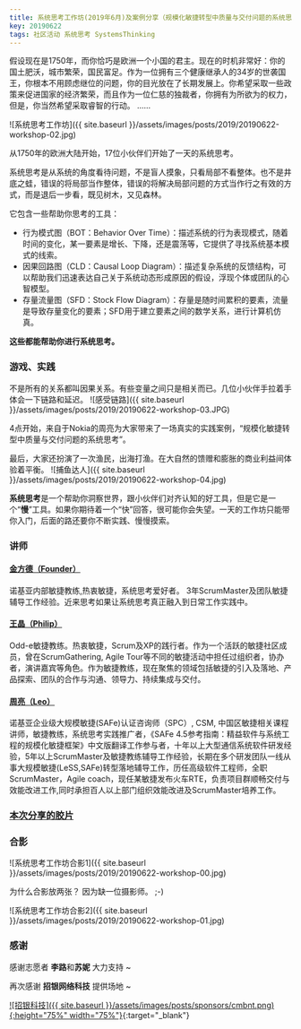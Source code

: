 ```yaml
---
title: 系统思考工作坊(2019年6月)及案例分享（规模化敏捷转型中质量与交付问题的系统思考实践）
key: 20190622
tags: 社区活动 系统思考 SystemsThinking
---
```


假设现在是1750年，而你恰巧是欧洲一个小国的君主。现在的时机非常好：你的国土肥沃，城市繁荣，国民富足。作为一位拥有三个健康继承人的34岁的世袭国王，你根本不用顾虑继位的问题，你的目光放在了长期发展上。你希望采取一些政策来促进国家的经济繁荣，而且作为一位仁慈的独裁者，你拥有为所欲为的权力，但是，你当然希望采取睿智的行动。
......

![系统思考工作坊]({{ site.baseurl }}/assets/images/posts/2019/20190622-workshop-02.jpg)

<!--more-->

从1750年的欧洲大陆开始，17位小伙伴们开始了一天的系统思考。

系统思考是从系统的角度看待问题，不是盲人摸象，只看局部不看整体。也不是井底之蛙，错误的将局部当作整体，错误的将解决局部问题的方式当作行之有效的方式，而是退后一步看，既见树木，又见森林。

它包含一些帮助你思考的工具：

* 行为模式图（BOT：Behavior Over Time）：描述系统的行为表现模式，随着时间的变化，某一要素是增长、下降，还是震荡等，它提供了寻找系统基本模式的线索。
* 因果回路图（CLD：Causal Loop Diagram）：描述复杂系统的反馈结构，可以帮助我们迅速表达自己关于系统动态形成原因的假设，浮现个体或团队的心智模型。
* 存量流量图（SFD：Stock Flow Diagram）：存量是随时间累积的要素，流量是导致存量变化的要素；SFD用于建立要素之间的数学关系，进行计算机仿真。

**这些都能帮助你进行系统思考。**

### 游戏、实践

不是所有的关系都叫因果关系。有些变量之间只是相关而已。几位小伙伴手拉着手体会一下链路和延迟。
![感受链路]({{ site.baseurl }}/assets/images/posts/2019/20190622-workshop-03.JPG)

4点开始，来自于Nokia的周亮为大家带来了一场真实的实践案例，“规模化敏捷转型中质量与交付问题的系统思考”。

最后，大家还扮演了一次渔民，出海打渔。在大自然的馈赠和膨胀的商业利益间体验着平衡。
![捕鱼达人]({{ site.baseurl }}/assets/images/posts/2019/20190622-workshop-04.jpg)

**系统思考**是一个帮助你洞察世界，跟小伙伴们对齐认知的好工具，但是它是一个“**慢**”工具。如果你期待着一个“快”回答，很可能你会失望。一天的工作坊只能带你入门，后面的路还要你不断实践、慢慢摸索。

### 讲师

#### [金方德（Founder）](https://www.linkedin.com/in/%E6%96%B9%E5%BE%B7-%E9%87%91-b36b42bb/)

诺基亚内部敏捷教练,热衷敏捷，系统思考爱好者。
3年ScrumMaster及团队敏捷辅导工作经验。近来思考如果让系统思考真正融入到日常工作实践中。

#### [王晶（Philip）](https://www.linkedin.com/in/philipwj/)

Odd-e敏捷教练。热衷敏捷，Scrum及XP的践行者。作为一个活跃的敏捷社区成员，曾在ScrumGathering, Agile Tour等不同的敏捷活动中担任过组织者，协办者，演讲嘉宾等角色。作为敏捷教练，现在聚焦的领域包括敏捷的引入及落地、产品探索、团队的合作与沟通、领导力、持续集成与交付。

#### [周亮（Leo）]()

诺基亚企业级大规模敏捷(SAFe)认证咨询师（SPC）, CSM, 中国区敏捷相关课程讲师，敏捷教练，系统思考实践推广者，《SAFe 4.5参考指南：精益软件与系统工程的规模化敏捷框架》中文版翻译工作参与者，十年以上大型通信系统软件研发经验，5年以上ScrumMaster及敏捷教练辅导工作经验，长期在多个研发团队一线从事大规模敏捷(LeSS,SAFe)转型落地辅导工作，历任高级软件工程师，全职ScrumMaster，Agile coach，现任某敏捷发布火车RTE，负责项目群顺畅交付与效能改进工作,同时承担百人以上部门组织效能改进及ScrumMaster培养工作。

### [本次分享的胶片](https://eyun.baidu.com/s/3kWTQWyr)

### 合影


![系统思考工作坊合影1]({{ site.baseurl }}/assets/images/posts/2019/20190622-workshop-00.jpg)

为什么合影放两张？
因为缺一位摄影师。 ;-)

![系统思考工作坊合影2]({{ site.baseurl }}/assets/images/posts/2019/20190622-workshop-01.jpg)

### 感谢

感谢志愿者 **李路**和**苏妮** 大力支持 ~

再次感谢 **招银网络科技** 提供场地 ~

[![招银科技]({{ site.baseurl }}/assets/images/posts/sponsors/cmbnt.png){:height="75%" width="75%"}](http://cmbnt.cmbchina.com){:target="_blank"}